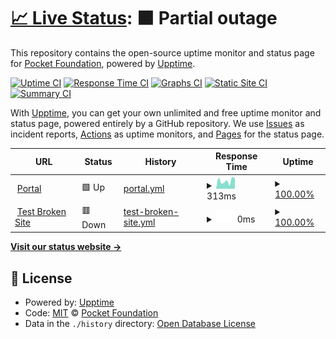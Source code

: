 # [📈 Live Status](https://pokt-foundation.github.io/pokt-upptime): <!--live status--> **🟧 Partial outage**

This repository contains the open-source uptime monitor and status page for [Pocket Foundation](https://pokt.network), powered by [Upptime](https://github.com/upptime/upptime).

[![Uptime CI](https://github.com/pokt-foundation/pokt-upptime/workflows/Uptime%20CI/badge.svg)](https://github.com/pokt-foundation/pokt-upptime/actions?query=workflow%3A%22Uptime+CI%22)
[![Response Time CI](https://github.com/pokt-foundation/pokt-upptime/workflows/Response%20Time%20CI/badge.svg)](https://github.com/pokt-foundation/pokt-upptime/actions?query=workflow%3A%22Response+Time+CI%22)
[![Graphs CI](https://github.com/pokt-foundation/pokt-upptime/workflows/Graphs%20CI/badge.svg)](https://github.com/pokt-foundation/pokt-upptime/actions?query=workflow%3A%22Graphs+CI%22)
[![Static Site CI](https://github.com/pokt-foundation/pokt-upptime/workflows/Static%20Site%20CI/badge.svg)](https://github.com/pokt-foundation/pokt-upptime/actions?query=workflow%3A%22Static+Site+CI%22)
[![Summary CI](https://github.com/pokt-foundation/pokt-upptime/workflows/Summary%20CI/badge.svg)](https://github.com/pokt-foundation/pokt-upptime/actions?query=workflow%3A%22Summary+CI%22)

With [Upptime](https://upptime.js.org), you can get your own unlimited and free uptime monitor and status page, powered entirely by a GitHub repository. We use [Issues](https://github.com/pokt-foundation/pokt-upptime/issues) as incident reports, [Actions](https://github.com/pokt-foundation/pokt-upptime/actions) as uptime monitors, and [Pages](https://pokt-foundation.github.io/pokt-upptime) for the status page.

<!--start: status pages-->
<!-- This summary is generated by Upptime (https://github.com/upptime/upptime) -->
<!-- Do not edit this manually, your changes will be overwritten -->
<!-- prettier-ignore -->
| URL | Status | History | Response Time | Uptime |
| --- | ------ | ------- | ------------- | ------ |
| <img alt="" src="https://icons.duckduckgo.com/ip3/www.portal.pokt.network.ico" height="13"> [Portal](https://www.portal.pokt.network/) | 🟩 Up | [portal.yml](https://github.com/pokt-foundation/pokt-upptime/commits/HEAD/history/portal.yml) | <details><summary><img alt="Response time graph" src="./graphs/portal/response-time-week.png" height="20"> 313ms</summary><br><a href="https://pokt-foundation.github.io/pokt-upptime/history/portal"><img alt="Response time 292" src="https://img.shields.io/endpoint?url=https%3A%2F%2Fraw.githubusercontent.com%2Fpokt-foundation%2Fpokt-upptime%2FHEAD%2Fapi%2Fportal%2Fresponse-time.json"></a><br><a href="https://pokt-foundation.github.io/pokt-upptime/history/portal"><img alt="24-hour response time 405" src="https://img.shields.io/endpoint?url=https%3A%2F%2Fraw.githubusercontent.com%2Fpokt-foundation%2Fpokt-upptime%2FHEAD%2Fapi%2Fportal%2Fresponse-time-day.json"></a><br><a href="https://pokt-foundation.github.io/pokt-upptime/history/portal"><img alt="7-day response time 313" src="https://img.shields.io/endpoint?url=https%3A%2F%2Fraw.githubusercontent.com%2Fpokt-foundation%2Fpokt-upptime%2FHEAD%2Fapi%2Fportal%2Fresponse-time-week.json"></a><br><a href="https://pokt-foundation.github.io/pokt-upptime/history/portal"><img alt="30-day response time 326" src="https://img.shields.io/endpoint?url=https%3A%2F%2Fraw.githubusercontent.com%2Fpokt-foundation%2Fpokt-upptime%2FHEAD%2Fapi%2Fportal%2Fresponse-time-month.json"></a><br><a href="https://pokt-foundation.github.io/pokt-upptime/history/portal"><img alt="1-year response time 292" src="https://img.shields.io/endpoint?url=https%3A%2F%2Fraw.githubusercontent.com%2Fpokt-foundation%2Fpokt-upptime%2FHEAD%2Fapi%2Fportal%2Fresponse-time-year.json"></a></details> | <details><summary><a href="https://pokt-foundation.github.io/pokt-upptime/history/portal">100.00%</a></summary><a href="https://pokt-foundation.github.io/pokt-upptime/history/portal"><img alt="All-time uptime 100.00%" src="https://img.shields.io/endpoint?url=https%3A%2F%2Fraw.githubusercontent.com%2Fpokt-foundation%2Fpokt-upptime%2FHEAD%2Fapi%2Fportal%2Fuptime.json"></a><br><a href="https://pokt-foundation.github.io/pokt-upptime/history/portal"><img alt="24-hour uptime 100.00%" src="https://img.shields.io/endpoint?url=https%3A%2F%2Fraw.githubusercontent.com%2Fpokt-foundation%2Fpokt-upptime%2FHEAD%2Fapi%2Fportal%2Fuptime-day.json"></a><br><a href="https://pokt-foundation.github.io/pokt-upptime/history/portal"><img alt="7-day uptime 100.00%" src="https://img.shields.io/endpoint?url=https%3A%2F%2Fraw.githubusercontent.com%2Fpokt-foundation%2Fpokt-upptime%2FHEAD%2Fapi%2Fportal%2Fuptime-week.json"></a><br><a href="https://pokt-foundation.github.io/pokt-upptime/history/portal"><img alt="30-day uptime 100.00%" src="https://img.shields.io/endpoint?url=https%3A%2F%2Fraw.githubusercontent.com%2Fpokt-foundation%2Fpokt-upptime%2FHEAD%2Fapi%2Fportal%2Fuptime-month.json"></a><br><a href="https://pokt-foundation.github.io/pokt-upptime/history/portal"><img alt="1-year uptime 100.00%" src="https://img.shields.io/endpoint?url=https%3A%2F%2Fraw.githubusercontent.com%2Fpokt-foundation%2Fpokt-upptime%2FHEAD%2Fapi%2Fportal%2Fuptime-year.json"></a></details>
| <img alt="" src="https://icons.duckduckgo.com/ip3/thissitedoesnotexist.koj.co.ico" height="13"> [Test Broken Site](https://thissitedoesnotexist.koj.co) | 🟥 Down | [test-broken-site.yml](https://github.com/pokt-foundation/pokt-upptime/commits/HEAD/history/test-broken-site.yml) | <details><summary><img alt="Response time graph" src="./graphs/test-broken-site/response-time-week.png" height="20"> 0ms</summary><br><a href="https://pokt-foundation.github.io/pokt-upptime/history/test-broken-site"><img alt="Response time 0" src="https://img.shields.io/endpoint?url=https%3A%2F%2Fraw.githubusercontent.com%2Fpokt-foundation%2Fpokt-upptime%2FHEAD%2Fapi%2Ftest-broken-site%2Fresponse-time.json"></a><br><a href="https://pokt-foundation.github.io/pokt-upptime/history/test-broken-site"><img alt="24-hour response time 0" src="https://img.shields.io/endpoint?url=https%3A%2F%2Fraw.githubusercontent.com%2Fpokt-foundation%2Fpokt-upptime%2FHEAD%2Fapi%2Ftest-broken-site%2Fresponse-time-day.json"></a><br><a href="https://pokt-foundation.github.io/pokt-upptime/history/test-broken-site"><img alt="7-day response time 0" src="https://img.shields.io/endpoint?url=https%3A%2F%2Fraw.githubusercontent.com%2Fpokt-foundation%2Fpokt-upptime%2FHEAD%2Fapi%2Ftest-broken-site%2Fresponse-time-week.json"></a><br><a href="https://pokt-foundation.github.io/pokt-upptime/history/test-broken-site"><img alt="30-day response time 0" src="https://img.shields.io/endpoint?url=https%3A%2F%2Fraw.githubusercontent.com%2Fpokt-foundation%2Fpokt-upptime%2FHEAD%2Fapi%2Ftest-broken-site%2Fresponse-time-month.json"></a><br><a href="https://pokt-foundation.github.io/pokt-upptime/history/test-broken-site"><img alt="1-year response time 0" src="https://img.shields.io/endpoint?url=https%3A%2F%2Fraw.githubusercontent.com%2Fpokt-foundation%2Fpokt-upptime%2FHEAD%2Fapi%2Ftest-broken-site%2Fresponse-time-year.json"></a></details> | <details><summary><a href="https://pokt-foundation.github.io/pokt-upptime/history/test-broken-site">100.00%</a></summary><a href="https://pokt-foundation.github.io/pokt-upptime/history/test-broken-site"><img alt="All-time uptime 100.00%" src="https://img.shields.io/endpoint?url=https%3A%2F%2Fraw.githubusercontent.com%2Fpokt-foundation%2Fpokt-upptime%2FHEAD%2Fapi%2Ftest-broken-site%2Fuptime.json"></a><br><a href="https://pokt-foundation.github.io/pokt-upptime/history/test-broken-site"><img alt="24-hour uptime 100.00%" src="https://img.shields.io/endpoint?url=https%3A%2F%2Fraw.githubusercontent.com%2Fpokt-foundation%2Fpokt-upptime%2FHEAD%2Fapi%2Ftest-broken-site%2Fuptime-day.json"></a><br><a href="https://pokt-foundation.github.io/pokt-upptime/history/test-broken-site"><img alt="7-day uptime 100.00%" src="https://img.shields.io/endpoint?url=https%3A%2F%2Fraw.githubusercontent.com%2Fpokt-foundation%2Fpokt-upptime%2FHEAD%2Fapi%2Ftest-broken-site%2Fuptime-week.json"></a><br><a href="https://pokt-foundation.github.io/pokt-upptime/history/test-broken-site"><img alt="30-day uptime 100.00%" src="https://img.shields.io/endpoint?url=https%3A%2F%2Fraw.githubusercontent.com%2Fpokt-foundation%2Fpokt-upptime%2FHEAD%2Fapi%2Ftest-broken-site%2Fuptime-month.json"></a><br><a href="https://pokt-foundation.github.io/pokt-upptime/history/test-broken-site"><img alt="1-year uptime 100.00%" src="https://img.shields.io/endpoint?url=https%3A%2F%2Fraw.githubusercontent.com%2Fpokt-foundation%2Fpokt-upptime%2FHEAD%2Fapi%2Ftest-broken-site%2Fuptime-year.json"></a></details>

<!--end: status pages-->

[**Visit our status website →**](https://pokt-foundation.github.io/pokt-upptime)

## 📄 License

- Powered by: [Upptime](https://github.com/upptime/upptime)
- Code: [MIT](./LICENSE) © [Pocket Foundation](https://pokt.network)
- Data in the `./history` directory: [Open Database License](https://opendatacommons.org/licenses/odbl/1-0/)
